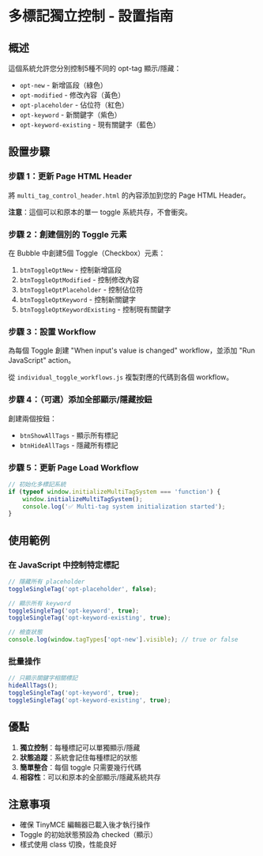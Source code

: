 # 多標記獨立控制 - 設置指南

## 概述
這個系統允許您分別控制5種不同的 opt-tag 顯示/隱藏：
- `opt-new` - 新增區段（綠色）
- `opt-modified` - 修改內容（黃色）
- `opt-placeholder` - 佔位符（紅色）
- `opt-keyword` - 新關鍵字（紫色）
- `opt-keyword-existing` - 現有關鍵字（藍色）

## 設置步驟

### 步驟 1：更新 Page HTML Header
將 `multi_tag_control_header.html` 的內容添加到您的 Page HTML Header。

**注意**：這個可以和原本的單一 toggle 系統共存，不會衝突。

### 步驟 2：創建個別的 Toggle 元素
在 Bubble 中創建5個 Toggle（Checkbox）元素：
1. `btnToggleOptNew` - 控制新增區段
2. `btnToggleOptModified` - 控制修改內容
3. `btnToggleOptPlaceholder` - 控制佔位符
4. `btnToggleOptKeyword` - 控制新關鍵字
5. `btnToggleOptKeywordExisting` - 控制現有關鍵字

### 步驟 3：設置 Workflow
為每個 Toggle 創建 "When input's value is changed" workflow，並添加 "Run JavaScript" action。

從 `individual_toggle_workflows.js` 複製對應的代碼到各個 workflow。

### 步驟 4：（可選）添加全部顯示/隱藏按鈕
創建兩個按鈕：
- `btnShowAllTags` - 顯示所有標記
- `btnHideAllTags` - 隱藏所有標記

### 步驟 5：更新 Page Load Workflow
```javascript
// 初始化多標記系統
if (typeof window.initializeMultiTagSystem === 'function') {
    window.initializeMultiTagSystem();
    console.log('✅ Multi-tag system initialization started');
}
```

## 使用範例

### 在 JavaScript 中控制特定標記
```javascript
// 隱藏所有 placeholder
toggleSingleTag('opt-placeholder', false);

// 顯示所有 keyword
toggleSingleTag('opt-keyword', true);
toggleSingleTag('opt-keyword-existing', true);

// 檢查狀態
console.log(window.tagTypes['opt-new'].visible); // true or false
```

### 批量操作
```javascript
// 只顯示關鍵字相關標記
hideAllTags();
toggleSingleTag('opt-keyword', true);
toggleSingleTag('opt-keyword-existing', true);
```

## 優點
1. **獨立控制**：每種標記可以單獨顯示/隱藏
2. **狀態追蹤**：系統會記住每種標記的狀態
3. **簡單整合**：每個 toggle 只需要幾行代碼
4. **相容性**：可以和原本的全部顯示/隱藏系統共存

## 注意事項
- 確保 TinyMCE 編輯器已載入後才執行操作
- Toggle 的初始狀態預設為 checked（顯示）
- 樣式使用 class 切換，性能良好